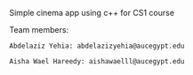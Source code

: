 Simple cinema app using c++ for CS1 course 

Team members:

	Abdelaziz Yehia: abdelazizyehia@aucegypt.edu
	
	Aisha Wael Hareedy: aishawaelll@aucegypt.edu
